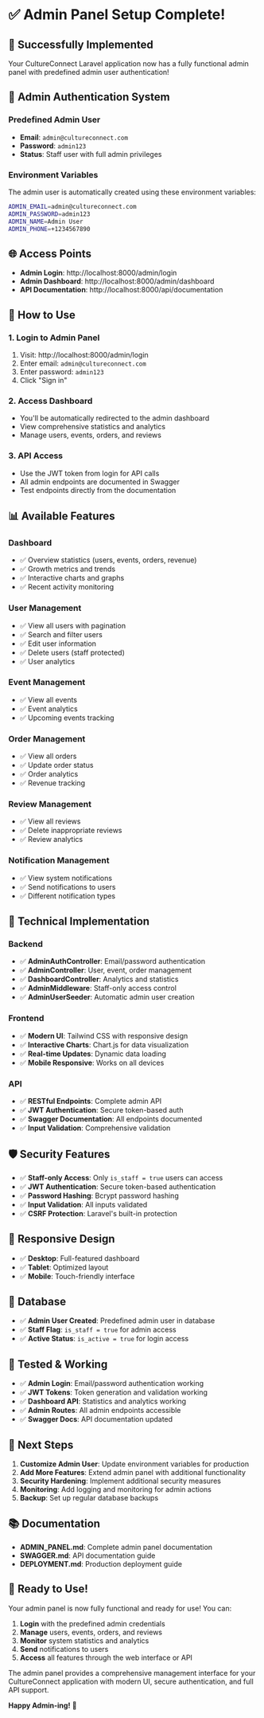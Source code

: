 # ✅ Admin Panel Setup Complete!

## 🎉 **Successfully Implemented**

Your CultureConnect Laravel application now has a fully functional admin panel with predefined admin user authentication!

## 🔐 **Admin Authentication System**

### **Predefined Admin User**

-   **Email**: `admin@cultureconnect.com`
-   **Password**: `admin123`
-   **Status**: Staff user with full admin privileges

### **Environment Variables**

The admin user is automatically created using these environment variables:

```bash
ADMIN_EMAIL=admin@cultureconnect.com
ADMIN_PASSWORD=admin123
ADMIN_NAME=Admin User
ADMIN_PHONE=+1234567890
```

## 🌐 **Access Points**

-   **Admin Login**: http://localhost:8000/admin/login
-   **Admin Dashboard**: http://localhost:8000/admin/dashboard
-   **API Documentation**: http://localhost:8000/api/documentation

## 🚀 **How to Use**

### **1. Login to Admin Panel**

1. Visit: http://localhost:8000/admin/login
2. Enter email: `admin@cultureconnect.com`
3. Enter password: `admin123`
4. Click "Sign in"

### **2. Access Dashboard**

-   You'll be automatically redirected to the admin dashboard
-   View comprehensive statistics and analytics
-   Manage users, events, orders, and reviews

### **3. API Access**

-   Use the JWT token from login for API calls
-   All admin endpoints are documented in Swagger
-   Test endpoints directly from the documentation

## 📊 **Available Features**

### **Dashboard**

-   ✅ Overview statistics (users, events, orders, revenue)
-   ✅ Growth metrics and trends
-   ✅ Interactive charts and graphs
-   ✅ Recent activity monitoring

### **User Management**

-   ✅ View all users with pagination
-   ✅ Search and filter users
-   ✅ Edit user information
-   ✅ Delete users (staff protected)
-   ✅ User analytics

### **Event Management**

-   ✅ View all events
-   ✅ Event analytics
-   ✅ Upcoming events tracking

### **Order Management**

-   ✅ View all orders
-   ✅ Update order status
-   ✅ Order analytics
-   ✅ Revenue tracking

### **Review Management**

-   ✅ View all reviews
-   ✅ Delete inappropriate reviews
-   ✅ Review analytics

### **Notification Management**

-   ✅ View system notifications
-   ✅ Send notifications to users
-   ✅ Different notification types

## 🔧 **Technical Implementation**

### **Backend**

-   ✅ **AdminAuthController**: Email/password authentication
-   ✅ **AdminController**: User, event, order management
-   ✅ **DashboardController**: Analytics and statistics
-   ✅ **AdminMiddleware**: Staff-only access control
-   ✅ **AdminUserSeeder**: Automatic admin user creation

### **Frontend**

-   ✅ **Modern UI**: Tailwind CSS with responsive design
-   ✅ **Interactive Charts**: Chart.js for data visualization
-   ✅ **Real-time Updates**: Dynamic data loading
-   ✅ **Mobile Responsive**: Works on all devices

### **API**

-   ✅ **RESTful Endpoints**: Complete admin API
-   ✅ **JWT Authentication**: Secure token-based auth
-   ✅ **Swagger Documentation**: All endpoints documented
-   ✅ **Input Validation**: Comprehensive validation

## 🛡️ **Security Features**

-   ✅ **Staff-only Access**: Only `is_staff = true` users can access
-   ✅ **JWT Authentication**: Secure token-based authentication
-   ✅ **Password Hashing**: Bcrypt password hashing
-   ✅ **Input Validation**: All inputs validated
-   ✅ **CSRF Protection**: Laravel's built-in protection

## 📱 **Responsive Design**

-   ✅ **Desktop**: Full-featured dashboard
-   ✅ **Tablet**: Optimized layout
-   ✅ **Mobile**: Touch-friendly interface

## 🔄 **Database**

-   ✅ **Admin User Created**: Predefined admin user in database
-   ✅ **Staff Flag**: `is_staff = true` for admin access
-   ✅ **Active Status**: `is_active = true` for login access

## 🧪 **Tested & Working**

-   ✅ **Admin Login**: Email/password authentication working
-   ✅ **JWT Tokens**: Token generation and validation working
-   ✅ **Dashboard API**: Statistics and analytics working
-   ✅ **Admin Routes**: All admin endpoints accessible
-   ✅ **Swagger Docs**: API documentation updated

## 🎯 **Next Steps**

1. **Customize Admin User**: Update environment variables for production
2. **Add More Features**: Extend admin panel with additional functionality
3. **Security Hardening**: Implement additional security measures
4. **Monitoring**: Add logging and monitoring for admin actions
5. **Backup**: Set up regular database backups

## 📚 **Documentation**

-   **ADMIN_PANEL.md**: Complete admin panel documentation
-   **SWAGGER.md**: API documentation guide
-   **DEPLOYMENT.md**: Production deployment guide

## 🎉 **Ready to Use!**

Your admin panel is now fully functional and ready for use! You can:

1. **Login** with the predefined admin credentials
2. **Manage** users, events, orders, and reviews
3. **Monitor** system statistics and analytics
4. **Send** notifications to users
5. **Access** all features through the web interface or API

The admin panel provides a comprehensive management interface for your CultureConnect application with modern UI, secure authentication, and full API support.

**Happy Admin-ing!** 🚀
